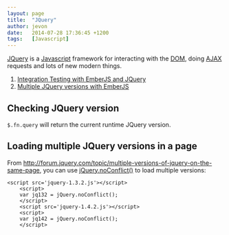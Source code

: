 ```yaml
---
layout: page
title:  "JQuery"
author: jevon
date:   2014-07-28 17:36:45 +1200
tags:   [Javascript]
---
```


[JQuery](jquery.md) is a [Javascript](javascript.md) framework for interacting with the [DOM](dom.md), doing [AJAX](ajax.md) requests and lots of new modern things.

1. [Integration Testing with EmberJS and JQuery](integration-testing-with-emberjs-and-jquery.md)
1. [Multiple JQuery versions with EmberJS](multiple-jquery-versions-with-emberjs.md)

## Checking JQuery version

`$.fn.query` will return the current runtime JQuery version.

## Loading multiple JQuery versions in a page

From http://forum.jquery.com/topic/multiple-versions-of-jquery-on-the-same-page, you can use <a href="http://api.jquery.com/jquery.noconflict/">jQuery.noConflict()</a> to load multiple versions:

```
<script src='jquery-1.3.2.js'></script>
    <script>
    var jq132 = jQuery.noConflict();
    </script>
    <script src='jquery-1.4.2.js'></script>
    <script>
    var jq142 = jQuery.noConflict();
    </script>
```
